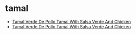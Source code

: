 # tamal

 * [Tamal Verde De Pollo Tamal With Salsa Verde And Chicken](index/t/tamal-verde-de-pollo-tamal-with-salsa-verde-and-chicken-51110620.json)
 * [Tamal Verde De Pollo Tamal With Salsa Verde And Chicken](index/t/tamal-verde-de-pollo-tamal-with-salsa-verde-and-chicken-51110620.json)
